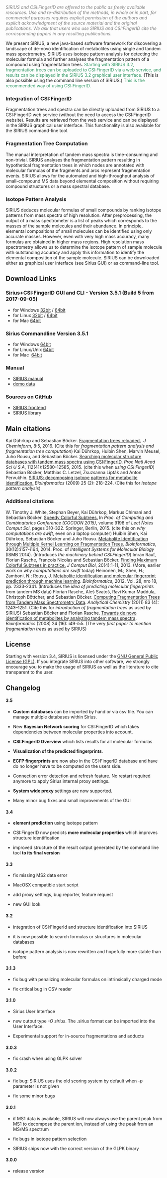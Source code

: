 *<span style="color: #808080;">SIRIUS and CSI:FingerID are offered to
the public as freely available resources. Use and re-distribution of the
methods, in whole or in part, for commercial purposes requires explicit
permission of the authors and explicit acknowledgment of the source
material and the original publications. We ask that users who use SIRIUS
and CSI:FingerID cite the corresponding papers in any resulting
publications.</span>*

We present SIRIUS, a new java-based software framework for discovering a
landscape of de-novo identification of metabolites using single and
tandem mass spectrometry. SIRIUS uses isotope pattern analysis for
detecting the molecular formula and further analyses the fragmentation
pattern of a compound using fragmentation trees. <span
style="color: #339966;">Starting with SIRIUS 3.2, fragmentation trees
can be uploaded to CSI:FingerID via a web service, and results can be
displayed in the SIRIUS 3.2 graphical user interface.</span> (This is
also possible using the command line version of SIRIUS.) <span
style="color: #339966;">This is the recommended way of using
CSI:FingerID.</span>

### Integration of CSI:FingerID

Fragmentation trees and spectra can be directly uploaded from SIRIUS to
a CSI:FingerID web service (without the need to access the CSI:FingerID
website). Results are retrieved from the web service and can be
displayed in the SIRIUS graphical user interface. This functionality is
also available for the SIRIUS command-line tool.

### Fragmentation Tree Computation

The manual interpretation of tandem mass spectra is time-consuming and
non-trivial. SIRIUS analyses the fragmentation pattern resulting in
hypothetical fragmentation trees in which nodes are annotated with
molecular formulas of the fragments and arcs represent fragmentation
events. SIRIUS allows for the automated and high-throughput analysis of
small-compound MS data beyond elemental composition without requiring
compound structures or a mass spectral database.

### Isotope Pattern Analysis

SIRIUS deduces molecular formulas of small compounds by ranking isotope
patterns from mass spectra of high resolution. After preprocessing, the
output of a mass spectrometer is a list of peaks which corresponds to
the masses of the sample molecules and their abundance. In principle,
elemental compositions of small molecules can be identified using only
accurate masses. However, even with very high mass accuracy, many
formulas are obtained in higher mass regions. High resolution mass
spectrometry allows us to determine the isotope pattern of sample
molecule with outstanding accuracy and apply this information to
identify the elemental composition of the sample molecule. SIRIUS can be
downloaded either as graphical user interface (see Sirius GUI) or as
command-line tool.


## Download Links

<!--begin download-->

### Sirius+CSI:FingerID GUI and CLI - Version 3.5.1 (Build 5 from 2017-09-05)
- for Windows [32bit](https://bio.informatik.uni-jena.de/repository/dist-release-local/de/unijena/bioinf/ms/sirius/3.5.1/sirius-3.5.1-win32.zip) / [64bit](https://bio.informatik.uni-jena.de/repository/dist-release-local/de/unijena/bioinf/ms/sirius/3.5.1/sirius-3.5.1-win64.zip)
- for Linux [32bit](https://bio.informatik.uni-jena.de/repository/dist-release-local/de/unijena/bioinf/ms/sirius/3.5.1/sirius-3.5.1-linux32.zip) / [64bit](https://bio.informatik.uni-jena.de/repository/dist-release-local/de/unijena/bioinf/ms/sirius/3.5.1/sirius-3.5.1-linux64.zip)
- for Mac [64bit](https://bio.informatik.uni-jena.de/repository/dist-release-local/de/unijena/bioinf/ms/sirius/3.5.1/sirius-3.5.1-osx64.zip)

### Sirius Commandline Version 3.5.1
- for Windows [64bit](https://bio.informatik.uni-jena.de/repository/dist-release-local/de/unijena/bioinf/ms/sirius/3.5.1/sirius-3.5.1-win64-headless.zip)
- for Linux/Unix [64bit](https://bio.informatik.uni-jena.de/repository/dist-release-local/de/unijena/bioinf/ms/sirius/3.5.1/sirius-3.5.1-linux64-headless.zip)
- for Mac  [64bit](https://bio.informatik.uni-jena.de/repository/dist-release-local/de/unijena/bioinf/ms/sirius/3.5.1/sirius-3.5.1-osx64-headless.zip)

### Manual
- [SIRIUS manual](https://bio.informatik.uni-jena.de/repository/dist-release-local/de/unijena/bioinf/ms/sirius/3.5.1/sirius-3.5.1.pdf)
- [demo data](https://bio.informatik.uni-jena.de/wp/wp-content/uploads/2015/05/demo.zip)

### Sources on GitHub
- [SIRIUS frontend](https://github.com/boecker-lab/sirius_frontend)
- [SIRIUS library](https://github.com/boecker-lab/sirius)

<!--end download-->

## Main citations

Kai Dührkop and Sebastian Böcker. [Fragmentation trees
reloaded.](http://dx.doi.org/10.1007/978-3-319-16706-0_10)  *J
Cheminform*, 8:5, 2016. (Cite this for *fragmentation pattern analysis
and fragmentation tree computation*) Kai Dührkop, Huibin Shen, Marvin
Meusel, Juho Rousu, and Sebastian Böcker. [Searching molecular structure
databases with tandem mass spectra using
CSI:FingerID](http://dx.doi.org/10.1073/pnas.1509788112). *Proc Natl
Acad Sci U S A*, 112(41):12580-12585, 2015. (cite this when *using
CSI:FingerID*) Sebastian Böcker, Matthias C. Letzel, Zsuzsanna Lipták
and Anton Pervukhin. [SIRIUS: decomposing isotope patterns for
metabolite
identification.](http://bioinformatics.oxfordjournals.org/content/25/2/218.full) *Bioinformatics*
(2009) 25 (2): 218-224. (Cite this for *isotope pattern analysis*)

### Additional citations

W. Timothy J. White, Stephan Beyer, Kai Dührkop, Markus Chimani and
Sebastian Böcker. [Speedy Colorful
Subtrees.](http://dx.doi.org/10.1007/978-3-319-16706-0_10) In *Proc. of
Computing and Combinatorics Conference (COCOON 2015)*, volume 9198 of
*Lect Notes Comput Sci*, pages 310-322. Springer, Berlin, 2015. (cite
this on *why computations are swift*, even on a laptop computer) Huibin
Shen, Kai Dührkop, Sebastian Böcker and Juho Rousu. [Metabolite
Identification through Multiple Kernel Learning on Fragmentation
Trees.](http://dx.doi.org/10.1093/bioinformatics/btu275)
*Bioinformatics*, 30(12):i157-i164, 2014. Proc. of *Intelligent Systems
for Molecular Biology* (ISMB 2014). (Introduces *the machinery behind
CSI:FingerID*) Imran Rauf, Florian Rasche, François Nicolas and
Sebastian Böcker. [Finding Maximum Colorful Subtrees in
practice.](http://dx.doi.org/10.1089/cmb.2012.0083) *J Comput Biol*,
20(4):1-11, 2013. (More, earlier work on *why computations are swift*
today) Heinonen, M.; Shen, H.; Zamboni, N.; Rousu, J. [Metabolite
identification and molecular fingerprint prediction through machine
learning](http://dx.doi.org/10.1093/bioinformatics/bts437).
*Bioinformatics*, 2012. Vol. 28, nro 18, pp. 2333-2341. (Introduces the
*idea of predicting molecular fingerprints* from tandem MS data) Florian
Rasche, Aleš Svatoš, Ravi Kumar Maddula, Christoph Böttcher, and
Sebastian Böcker. [Computing Fragmentation Trees from Tandem Mass
Spectrometry
Data](http://pubs.acs.org/doi/abs/10.1021/ac101825k). *Analytical
Chemistry* (2011) 83 (4): 1243–1251. (Cite this for *introduction of
fragmentation trees* as used by SIRIUS) Sebastian Böcker and Florian
Rasche. [Towards de novo identification of metabolites by analyzing
tandem mass
spectra](http://bioinformatics.oxfordjournals.org/content/24/16/i49.abstract).
*Bioinformatics* (2008) 24 (16): i49-i55. (The very *first paper to
mention fragmentation trees* as used by SIRIUS)

## License

Starting with version 3.4, SIRIUS is licensed under the [GNU General
Public License (GPL)](https://www.gnu.org/licenses/gpl.html). If you integrate SIRIUS into other software, we
strongly encourage you to make the usage of SIRIUS as well as the
literature to cite transparent to the user.

## Changelog

<!--begin changelog-->

#### 3.5

-   **Custom databases** can be imported by hand or via csv file. You
    can manage multiple databases within Sirius.

-   New **Bayesian Network scoring** for CSI:FingerID which takes
    dependencies between molecular properties into account.

-   **CSI:FingerID Overview** which lists results for all
    molecular formulas.

-   **Visualization of the predicted fingerprints**.

-   **ECFP fingerprints** are now also in the CSI:FingerID database and
    have do no longer have to be computed on the users side.

-   Connection error detection and refresh feature. No restart required
    anymore to apply Sirius internal proxy settings.

-   **System wide proxy** settings are now supported.

-   Many minor bug fixes and small improvements of the GUI

#### 3.4

-   **element prediction** using isotope pattern

-   CSI:FingerID now predicts **more molecular properties** which
    improves structure identification

-   improved structure of the result output generated by the command
    line tool **to its final version**

#### 3.3

-   fix missing MS2 data error

-   MacOSX compatible start script

-   add proxy settings, bug reporter, feature request

-   new GUI look

#### 3.2

-   integration of CSI:FingerId and structure identification into SIRIUS

-   it is now possible to search formulas or structures in molecular
    databases

-   isotope pattern analysis is now rewritten and hopefully more stable
    than before

#### 3.1.3

-   fix bug with penalizing molecular formulas on intrinsically charged
    mode

-   fix critical bug in CSV reader

#### 3.1.0

-   Sirius User Interface

-   new output type *-O sirius*. The .sirius format can be imported into
    the User Interface.

-   Experimental support for in-source fragmentations and adducts

#### 3.0.3

-   fix crash when using GLPK solver

#### 3.0.2

-   fix bug: SIRIUS uses the old scoring system by default when *-p*
    parameter is not given

-   fix some minor bugs

#### 3.0.1

-   if MS1 data is available, SIRIUS will now always use the parent peak
    from MS1 to decompose the parent ion, instead of using the peak from
    an MS/MS spectrum

-   fix bugs in isotope pattern selection

-   SIRIUS ships now with the correct version of the GLPK binary

#### 3.0.0

-   release version


